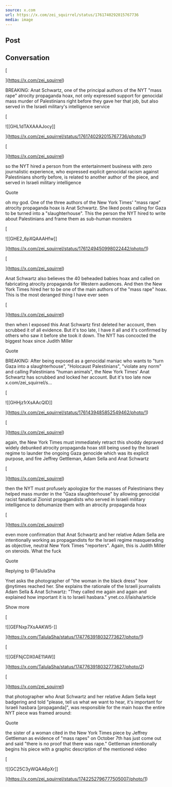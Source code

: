 ```yaml
---
source: x.com
url: https://x.com/zei_squirrel/status/1761740292015767736
media: image
---
```


## Post

## Conversation

[





](https://x.com/zei_squirrel)

BREAKING: Anat Schwartz, one of the principal authors of the NYT "mass rape" atrocity propaganda hoax, not only expressed support for genocidal mass murder of Palestinians right before they gave her that job, but also served in the Israeli military's intelligence service

[

![[GHL1dTAXAAAJocy]]



](https://x.com/zei_squirrel/status/1761740292015767736/photo/1)



[





](https://x.com/zei_squirrel)

so the NYT hired a person from the entertainment business with zero journalistic experience, who expressed explicit genocidal racism against Palestinians shortly before, is related to another author of the piece, and served in Israeli military intelligence

Quote



oh my god. One of the three authors of the New York Times' "mass rape" atrocity propaganda hoax is Anat Schwartz. She liked posts calling for Gaza to be turned into a "slaughterhouse". This the person the NYT hired to write about Palestinians and frame them as sub-human monsters

[

![[GHE2_6pXQAAAHfw]]



](https://x.com/zei_squirrel/status/1761249450998022442/photo/1)

[





](https://x.com/zei_squirrel)

Anat Schwartz also believes the 40 beheaded babies hoax and called on fabricating atrocity propaganda for Western audiences. And then the New York Times hired her to be one of the main authors of the "mass rape" hoax. This is the most deranged thing I have ever seen

[





](https://x.com/zei_squirrel)

then when I exposed this Anat Schwartz first deleted her account, then scrubbed it of all evidence. But it's too late, I have it all and it's confirmed by others who saw it before she took it down. The NYT has concocted the biggest hoax since Judith Miller

Quote



BREAKING: After being exposed as a genocidal maniac who wants to "turn Gaza into a slaughterhouse", "Holocaust Palestinians", "violate any norm" and calling Palestinians "human animals", the New York Times' Anat Schwartz has scrubbed and locked her account. But it's too late now x.com/zei\_squirrel/s…

[

![[GHHjz1rXsAAcQlD]]



](https://x.com/zei_squirrel/status/1761439485852549462/photo/1)

[





](https://x.com/zei_squirrel)

again, the New York Times must immediately retract this shoddy depraved widely debunked atrocity propaganda hoax still being used by the Israeli regime to launder the ongoing Gaza genocide which was its explicit purpose, and fire Jeffrey Gettleman, Adam Sella and Anat Schwartz

[





](https://x.com/zei_squirrel)

then the NYT must profusely apologize for the masses of Palestinians they helped mass murder in the "Gaza slaughterhouse" by allowing genocidal racist fanatical Zionist propagandists who served in Israeli military intelligence to dehumanize them with an atrocity propaganda hoax

[





](https://x.com/zei_squirrel)

even more confirmation that Anat Schwartz and her relative Adam Sella are intentionally working as propagandists for the Israeli regime masquerading as objective, neutral New York Times "reporters". Again, this is Judith Miller on steroids. What the fuck

Quote

Replying to @TalulaSha

Ynet asks the photographer of "the woman in the black dress" how @nytimes reached her. She explains the rationale of the Israeli journalists Adam Sella & Anat Schwartz: "They called me again and again and explained how important it is to Israeli hasbara." ynet.co.il/laisha/article

Show more

[

![[GEFNxp7XsAAKW5-]]



](https://x.com/TalulaSha/status/1747763918032773627/photo/1)

[

![[GEFNjCDX0AE11AW]]



](https://x.com/TalulaSha/status/1747763918032773627/photo/2)

[





](https://x.com/zei_squirrel)

that photographer who Anat Schwartz and her relative Adam Sella kept badgering and told "please, tell us what we want to hear, it's important for Israeli hasbara \[propaganda\]", was responsible for the main hoax the entire NYT piece was framed around:

Quote



the sister of a woman cited in the New York Times piece by Jeffrey Gettleman as evidence of "mass rapes" on October 7th has just come out and said "there is no proof that there was rape." Gettleman intentionally begins his piece with a graphic description of the mentioned video

[

![[GC25C3yWQAA6pXr]]



](https://x.com/zei_squirrel/status/1742252796777505007/photo/1)
